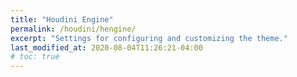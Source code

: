 ```yaml
---
title: "Houdini Engine"
permalink: /houdini/hengine/
excerpt: "Settings for configuring and customizing the theme."
last_modified_at: 2020-08-04T11:26:21-04:00
# toc: true
---
```


